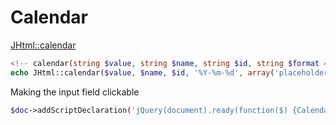 # Calendar

[JHtml::calendar](http://api.joomla.org/cms-3/classes/JHtml.html)


```php
<!-- calendar(string $value, string $name, string $id, string $format = '%Y-%m-%d', array $attribs = null) : string -->
echo JHtml::calendar($value, $name, $id, '%Y-%m-%d', array('placeholder' => '- Date from -'))
```

Making the input field clickable

```php
$doc->addScriptDeclaration('jQuery(document).ready(function($) {Calendar.setup({inputField: "field_name",trigger: "field_id",align: "B1"});});');
```
